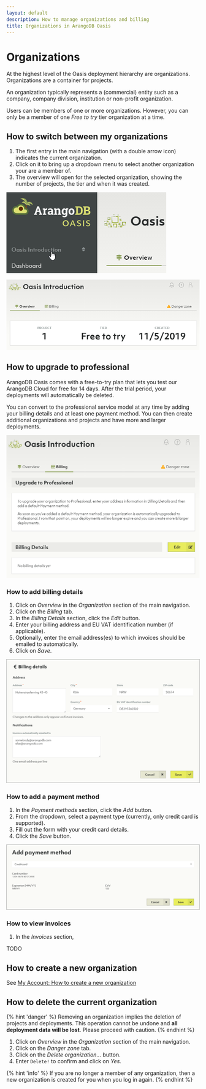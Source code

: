 ```yaml
---
layout: default
description: How to manage organizations and billing
title: Organizations in ArangoDB Oasis
---
```

# Organizations

At the highest level of the Oasis deployment hierarchy are organizations.
Organizations are a container for projects.

An organization typically represents a (commercial) entity such as a company,
company division, institution or non-profit organization.

Users can be members of one or more organizations. However, you can only be a
member of one _Free to try_ tier organization at a time.

## How to switch between my organizations

1. The first entry in the main navigation (with a double arrow icon) indicates
   the current organization.
2. Click on it to bring up a dropdown menu to select another organization your
   are a member of.
3. The overview will open for the selected organization, showing the number of
   projects, the tier and when it was created.

![Oasis Organization Switcher](../images/oasis-organization-switcher.png)

![Oasis Organization Overview](../images/oasis-organization-overview.png)

## How to upgrade to professional

ArangoDB Oasis comes with a free-to-try plan that lets you test our ArangoDB
Cloud for free for 14 days. After the trial period, your deployments will
automatically be deleted.

You can convert to the professional service model at any time by adding
your billing details and at least one payment method. You can then create
additional organizations and projects and have more and larger deployments.

![Oasis Billing](../images/oasis-billing.png)

### How to add billing details

1. Click on _Overview_ in the _Organization_ section of the main navigation.
2. Click on the _Billing_ tab.
3. In the _Billing Details_ section, click the _Edit_ button.
4. Enter your billing address and EU VAT identification number (if applicable).
5. Optionally, enter the email address(es) to which invoices should be emailed
   to automatically.
6. Click on _Save_.

![Oasis Billing Details](../images/oasis-billing-details.png)

### How to add a payment method

1. In the _Payment methods_ section, click the _Add_ button.
2. From the dropdown, select a payment type
   (currently, only credit card is supported).
3. Fill out the form with your credit card details.
4. Click the _Save_ button.

![Oasis Payment Method](../images/oasis-add-payment-method-credit-card.png)

### How to view invoices

1. In the _Invoices_ section,

TODO

## How to create a new organization

See [My Account: How to create a new organization](my-account.html#how-to-create-a-new-organization)

## How to delete the current organization

{% hint 'danger' %}
Removing an organization implies the deletion of projects and deployments.
This operation cannot be undone and **all deployment data will be lost**.
Please proceed with caution.
{% endhint %}

1. Click on _Overview_ in the _Organization_ section of the main navigation.
2. Click on the _Danger zone_ tab.
3. Click on the _Delete organization..._ button.
4. Enter `Delete!` to confirm and click on _Yes_.

{% hint 'info' %}
If you are no longer a member of any organization, then a new organization is
created for you when you log in again.
{% endhint %}
